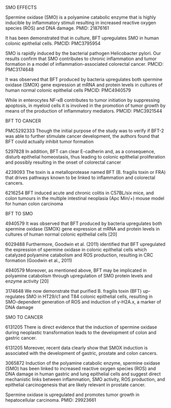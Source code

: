 SMO EFFECTS

Spermine oxidase (SMO) is a polyamine catabolic enzyme that is highly inducible by inflammatory stimuli resulting in increased reactive oxygen species (ROS) and DNA damage. PMID:
    21876161

It has been demonstrated that in culture, BFT upregulates SMO in human colonic epithelial cells. PMCID: PMC3795954

SMO is rapidly induced by the bacterial pathogen Helicobacter pylori. Our results confirm that SMO contributes to chronic inflammation and tumor formation in a model of inflammation-associated colorectal cancer. PMCID: PMC3174648

It was observed that BFT produced by bacteria upregulates both spermine oxidase (SMOX) gene expression at mRNA and protein levels in cultures of human normal colonic epithelial cells PMCID: PMC4940579

While in enterocytes NF-κB contributes to tumor initiation by suppressing apoptosis, in myeloid cells it is involved in the promotion of tumor growth by means of the production of inflammatory mediators. PMCID: PMC3921544

BFT TO CANCER

PMC5292333
Though the initial purpose of the study was to verify if BFT-2 was able to further stimulate cancer development, the authors found that BFT could actually inhibit tumor formation

5297828
In addition, BFT can clear E-cadherin and, as a consequence, disturb epithelial homeostasis, thus leading to colonic epithelial proliferation and possibly resulting in the onset of colorectal cancer

4239093
The toxin is a metalloprotease named BFT (B. fragilis toxin or FRA) that drives pathways known to be linked to inflammation and colorectal cancers.

6216254
BFT induced acute and chronic colitis in C57BL/six mice, and colon tumours in the multiple intestinal neoplasia (Apc Min/+) mouse model for human colon carcinoma

BFT TO SMO

4940579
It was observed that BFT produced by bacteria upregulates both spermine oxidase (SMOX) gene expression at mRNA and protein levels in cultures of human normal colonic epithelial cells [20]

6029488
Furthermore, Goodwin et al. (2011) identified that BFT upregulated the expression of spermine oxidase in colonic epithelial cells which catalyzed polyamine catabolism and ROS production, resulting in CRC formation (Goodwin et al., 2011)

4940579
Moreover, as mentioned above, BFT may be implicated in polyamine catabolism through upregulation of SMO protein levels and enzyme activity [20]

3174648
We now demonstrate that purified B. fragilis toxin (BFT) up-regulates SMO in HT29/c1 and T84 colonic epithelial cells, resulting in SMO-dependent generation of ROS and induction of γ-H2A.x, a marker of DNA damage

SMO TO CANCER

6131205
There is direct evidence that the induction of spermine oxidase during neoplastic transformation leads to the development of colon and gastric cancer.

6131205
Moreover, recent data clearly show that SMOX induction is associated with the development of gastric, prostate and colon cancers.

3065872
Induction of the polyamine catabolic enzyme, spermine oxidase (SMO) has been linked to increased reactive oxygen species (ROS) and DNA damage in human gastric and lung epithelial cells and suggest direct mechanistic links between inflammation, SMO activity, ROS production, and epithelial carcinogenesis that are likely relevant in prostate cancer.

Spermine oxidase is upregulated and promotes tumor growth in hepatocellular carcinoma. PMID: 29923661